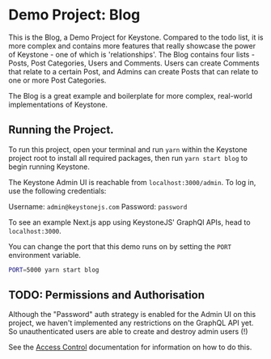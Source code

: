 # Demo Project: Blog

This is the Blog, a Demo Project for Keystone. Compared to the todo list, it is more complex and contains more features that really showcase the power of Keystone - one of which is 'relationships'. The Blog contains four lists - Posts, Post Categories, Users and Comments. Users can create Comments that relate to a certain Post, and Admins can create Posts that can relate to one or more Post Categories.

The Blog is a great example and boilerplate for more complex, real-world implementations of Keystone.

## Running the Project.

To run this project, open your terminal and run `yarn` within the Keystone project root to install all required packages, then run `yarn start blog` to begin running Keystone.

The Keystone Admin UI is reachable from `localhost:3000/admin`. To log in, use the following credentials:

Username: `admin@keystonejs.com`
Password: `password`

To see an example Next.js app using KeystoneJS' GraphQl APIs, head to `localhost:3000`.

You can change the port that this demo runs on by setting the `PORT` environment variable.

```sh
PORT=5000 yarn start blog
```

## TODO: Permissions and Authorisation

Although the "Password" auth strategy is enabled for the Admin UI on this project, we haven't implemented any restrictions on the GraphQL API yet. So unauthenticated users are able to create and destroy admin users (!)

See the [Access Control](https://v5.keystonejs.com/guides/access-control) documentation for information on how to do this.
